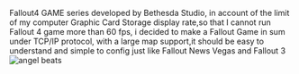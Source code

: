Fallout4 GAME series developed by Bethesda Studio,
in account of the limit of my computer Graphic Card Storage display rate,so that I cannot run Fallout 4 game more than 60 fps,
i decided to make a Fallout Game in sum under TCP/IP protocol,
with a large map support,it should be easy to understand and simple to config just like Fallout News Vegas and Fallout 3
 ![angel beats](https://github.com/fcrownarisk/MyFallout/assets/155938693/243e0a54-ca09-4bc4-8022-7fb9f9f2eb08)
